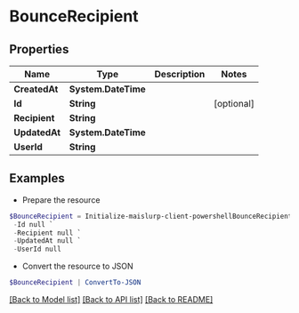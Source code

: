 # BounceRecipient
## Properties

Name | Type | Description | Notes
------------ | ------------- | ------------- | -------------
**CreatedAt** | **System.DateTime** |  | 
**Id** | **String** |  | [optional] 
**Recipient** | **String** |  | 
**UpdatedAt** | **System.DateTime** |  | 
**UserId** | **String** |  | 

## Examples

- Prepare the resource
```powershell
$BounceRecipient = Initialize-maislurp-client-powershellBounceRecipient  -CreatedAt null `
 -Id null `
 -Recipient null `
 -UpdatedAt null `
 -UserId null
```

- Convert the resource to JSON
```powershell
$BounceRecipient | ConvertTo-JSON
```

[[Back to Model list]](../README#documentation-for-models) [[Back to API list]](../README#documentation-for-api-endpoints) [[Back to README]](../README)

